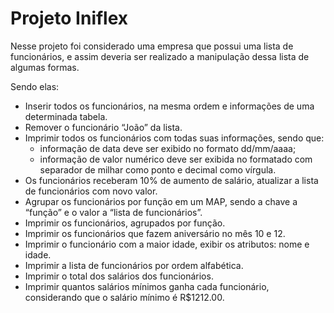 # Projeto Iniflex
Nesse projeto foi considerado uma empresa que possui uma lista de funcionários, e assim deveria ser realizado a manipulação dessa lista de algumas formas.

Sendo elas:
   - Inserir todos os funcionários, na mesma ordem e informações de uma determinada tabela.
   - Remover o funcionário “João” da lista.
   - Imprimir todos os funcionários com todas suas informações, sendo que:
      - informação de data deve ser exibido no formato dd/mm/aaaa;
      - informação de valor numérico deve ser exibida no formatado com separador de milhar como ponto e decimal como vírgula.
   - Os funcionários receberam 10% de aumento de salário, atualizar a lista de funcionários com novo valor.
   - Agrupar os funcionários por função em um MAP, sendo a chave a “função” e o valor a “lista de funcionários”.
   - Imprimir os funcionários, agrupados por função.
   - Imprimir os funcionários que fazem aniversário no mês 10 e 12.
   - Imprimir o funcionário com a maior idade, exibir os atributos: nome e idade.
   - Imprimir a lista de funcionários por ordem alfabética.
   - Imprimir o total dos salários dos funcionários.
   - Imprimir quantos salários mínimos ganha cada funcionário, considerando que o salário mínimo é R$1212.00.
   
